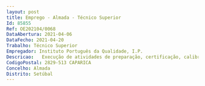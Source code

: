```yaml
--- 
layout: post
title: Emprego - Almada - Técnico Superior
Id: 85855
Ref: OE202104/0068
DataAbertura: 2021-04-06
DataFecho: 2021-04-20
Trabalho: Técnico Superior
Empregador: Instituto Português da Qualidade, I.P.
Descricao:   Execução de atividades de preparação, certificação, calibração, controlo metrológico e análise de impurezas do Laboratório de Gases de Referência   Preparação e manutenção de padrões nacionais de misturas gasosas (CO, CO2, C3H8, C2H5OH, O2, NO, NO2, SO2 e H2S)   Preparação de materiais de referência certificados por gravimetria, de acordo com a norma ISO 6142   Análise e certificação de misturas gasosas de gases ambientais, poluentes, de acordo com a norma ISO 6143   Execução de operações de calibração e controle metrológico de instrumentos de medição (analisadores de gases ambientais, analisadores de gases de escape), de acordo com a norma OIMLR99   Calibração e manutenção de equipamento laboratorial   Elaboração de fichas de equipamento, procedimentos e instruções de trabalho no âmbito do sistema de qualidade do laboratório de gases   Desenvolvimento de métodos de análise química, nomeadamente, cromatografia gasosa (GC), espectrofotometria de infravermelho e Ultravioleta (NDIR e NDUV).
CodigoPostal: 2829-513 CAPARICA
Concelho: Almada
Distrito: Setúbal
--- 
```

